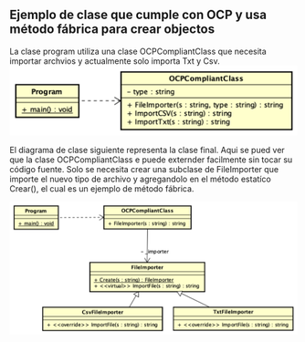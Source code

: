 ## Ejemplo de clase que cumple con OCP y usa método fábrica para crear objectos ##

La clase program utiliza una clase OCPCompliantClass que necesita importar archvios y actualmente solo importa Txt y Csv.
![Original.png](Docs/Original.png)

El diagrama de clase siguiente representa la clase final. Aqui se pued ver que la clase OCPCompliantClass e puede externder 
facilmente sin tocar su código fuente. Solo se necesita crear una subclase de FileImporter que importe el nuevo tipo 
de archivo y agregandolo en el método estatíco Crear(), el cual es un ejemplo de método fábrica.


![OCPMetodoFabrica.png](Docs/OCPMetodoFabrica.png)
